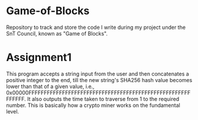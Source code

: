 # Game-of-Blocks
Repository to track and store the code I write during my project under the SnT Council, known as "Game of Blocks".

# Assignment1
This program accepts a string input from the user and then concatenates a positive integer to the end, till the new string's SHA256 hash value becomes lower than that of a given
value, i.e., 0x00000FFFFFFFFFFFFFFFFFFFFFFFFFFFFFFFFFFFFFFFFFFFFFFFFFFFFFFFFFFF. It also outputs the time taken to traverse from 1 to the required number. This is basically how a
crypto miner works on the fundamental level.
